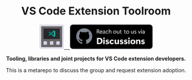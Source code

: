 <h1 align="center"> VS Code Extension Toolroom</h1>

<p align="center"><a href="https://github.com/vsce-toolroom/vsce-toolroom/discussions"><img src="https://raw.githubusercontent.com/vsce-toolroom/vsce-toolroom/2747a866d3206ac401db9ca7c1729667cd757d6d/icon.svg" height="65px" />&nbsp;&nbsp;&nbsp;&nbsp;<img src="https://raw.githubusercontent.com/vsce-toolroom/vsce-toolroom/30fcafa1d533b1c30e08555ef6a4288622546aea/badge.svg" height="65px" /></a></p>

<p align="center"><b>Tooling, libraries and joint projects for VS Code extension developers.</b></p>

<p align="center">This is a metarepo to discuss the group and request extension adoption.</p>
